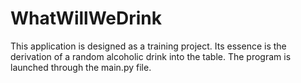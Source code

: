 # WhatWillWeDrink
This application is designed as a training project. Its essence is the derivation of a random alcoholic drink into the table.
The program is launched through the main.py file.
